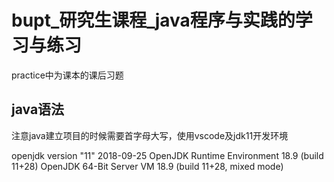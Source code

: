 # bupt_研究生课程_java程序与实践的学习与练习
practice中为课本的课后习题 

## java语法
注意java建立项目的时候需要首字母大写，使用vscode及jdk11开发环境

openjdk version "11" 2018-09-25
OpenJDK Runtime Environment 18.9 (build 11+28)
OpenJDK 64-Bit Server VM 18.9 (build 11+28, mixed mode)